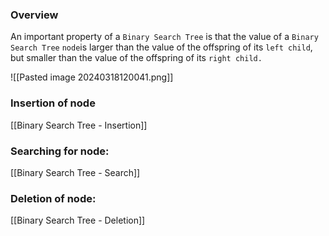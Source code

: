 ### Overview
An important property of a `Binary Search Tree` is that the value of a `Binary Search Tree` `node`is larger than the value of the offspring of its `left child`, but smaller than the value of the offspring of its `right child.`

![[Pasted image 20240318120041.png]]

### Insertion of node
[[Binary Search Tree - Insertion]]

### Searching for node:
[[Binary Search Tree - Search]]

### Deletion of node:
[[Binary Search Tree - Deletion]]
